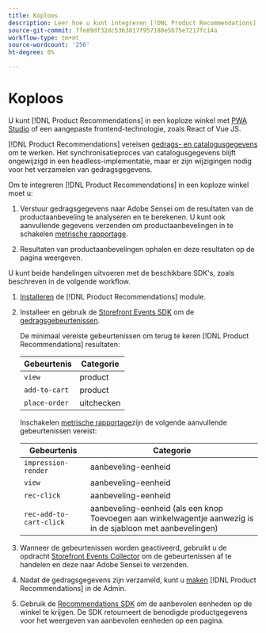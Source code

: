 ```yaml
---
title: Koploos
description: Leer hoe u kunt integreren [!DNL Product Recommendations] in een koploze winkel.
source-git-commit: 7fe89df32dc5363817f957180e5b75e7217fc14a
workflow-type: tm+mt
source-wordcount: '256'
ht-degree: 0%

---
```


# Koploos

U kunt [!DNL Product Recommendations] in een koploze winkel met [PWA Studio](https://developer.adobe.com/commerce/pwa-studio/) of een aangepaste frontend-technologie, zoals React of Vue JS.

[!DNL Product Recommendations] vereisen [gedrags- en catalogusgegevens](https://devdocs.magento.com/recommendations/product-recs.html#typesofdata) om te werken. Het synchronisatieproces van catalogusgegevens blijft ongewijzigd in een headless-implementatie, maar er zijn wijzigingen nodig voor het verzamelen van gedragsgegevens.

Om te integreren [!DNL Product Recommendations] in een koploze winkel moet u:

1. Verstuur gedragsgegevens naar Adobe Sensei om de resultaten van de productaanbeveling te analyseren en te berekenen. U kunt ook aanvullende gegevens verzenden om productaanbevelingen in te schakelen [metrische rapportage](workspace.md).

1. Resultaten van productaanbevelingen ophalen en deze resultaten op de pagina weergeven.

U kunt beide handelingen uitvoeren met de beschikbare SDK&#39;s, zoals beschreven in de volgende workflow.

1. [Installeren](install-configure.md) de [!DNL Product Recommendations] module.

1. Installeer en gebruik de [Storefront Events SDK](https://devdocs.magento.com/shared-services/storefront-events-sdk.html) om de [gedragsgebeurtenissen](https://devdocs.magento.com/recommendations/events.html).

   De minimaal vereiste gebeurtenissen om terug te keren [!DNL Product Recommendations] resultaten:

   | Gebeurtenis | Categorie |
   |--- | ---|
   | `view` | product |
   | `add-to-cart` | product |
   | `place-order` | uitchecken |

   Inschakelen [metrische rapportage](workspace.md)zijn de volgende aanvullende gebeurtenissen vereist:

   | Gebeurtenis | Categorie |
   |--- | ---|
   | `impression-render` | aanbeveling-eenheid |
   | `view` | aanbeveling-eenheid |
   | `rec-click` | aanbeveling-eenheid |
   | `rec-add-to-cart-click` | aanbeveling-eenheid (als een knop Toevoegen aan winkelwagentje aanwezig is in de sjabloon met aanbevelingen) |

1. Wanneer de gebeurtenissen worden geactiveerd, gebruikt u de opdracht [Storefront Events Collector](https://devdocs.magento.com/shared-services/storefront-event-collector.html) om de gebeurtenissen af te handelen en deze naar Adobe Sensei te verzenden.

1. Nadat de gedragsgegevens zijn verzameld, kunt u [maken](create.md) [!DNL Product Recommendations] in de Admin.

1. Gebruik de [Recommendations SDK](https://devdocs.magento.com/recommendations/recs-api.html) om de aanbevolen eenheden op de winkel te krijgen. De SDK retourneert de benodigde productgegevens voor het weergeven van aanbevolen eenheden op een pagina.
